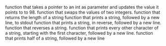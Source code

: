 function that takes a pointer to an int as parameter and updates the value it points to to 98.
function that swaps the values of two integers.
function that returns the length of a string
function that prints a string, followed by a new line, to stdout
function that prints a string, in reverse, followed by a new line.
function that reverses a string.
function that prints every other character of a string, starting with the first character, followed by a new line.
function that prints half of a string, followed by a new line